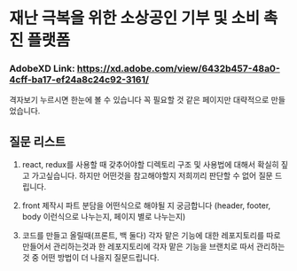 # 재난 극복을 위한 소상공인 기부 및 소비 촉진 플랫폼

### AdobeXD Link: https://xd.adobe.com/view/6432b457-48a0-4cff-ba17-ef24a8c24c92-3161/
격자보기 누르시면  한눈에 볼 수 있습니다
꼭 필요할 것 같은 페이지만 대략적으로 만들었습니다.

## 질문 리스트

1. react, redux를 사용할 때 갖추어야할 디렉토리 구조 및 사용법에 대해서 확실히 짚고 가고싶습니다. 하지만 어떤것을 참고해야할지 저희끼리 판단할 수 없어 질문 드립니다.

2. front 제작시 파트 분담을 어떤식으로 해야될 지 궁금합니다 (header, footer, body 이런식으로 나누는지, 페이지 별로 나누는지)

3. 코드를 만들고 올릴때(프론트, 백 둘다) 각자 맡은 기능에 대한 레포지토리를 따로 만들어서 관리하는것과
    한 레포지토리에 각자 맡은 기능을 브랜치로 따서 관리하는것 중 어떤 방법이 더 나을지 질문드립니다.